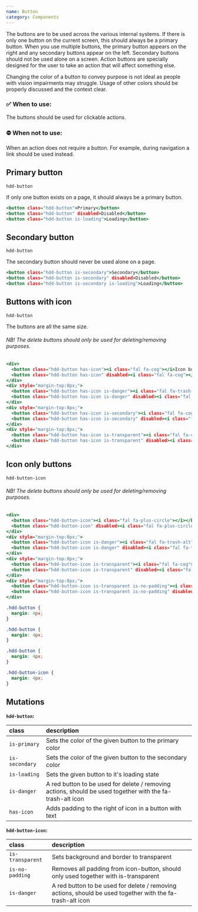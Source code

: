```yaml
---
name: Button
category: Components
---
```


The buttons are to be used across the various internal systems. If there is only one button on the current screen, this should always be a primary button. When you use multiple buttons, the primary button appears on the right and any secondary buttons appear on the left. Secondary buttons should not be used alone on a screen. Action buttons are specially designed for the user to take an action that will affect something else.

Changing the color of a button to convey purpose is not ideal as people with vision impairments may struggle. Usage of other colors should be properly discussed and the context clear.

### ✅ When to use: 
The buttons should be used for clickable actions. 

### ⛔ When not to use:
When an action does not require a button. For example, during navigation a link should be used instead.


## Primary button
`hdd-button`

If only one button exists on a page, it should always be a primary button. 

```primary-button.html
<button class="hdd-button">Primary</button>
<button class="hdd-button" disabled>Disabled</button>
<button class="hdd-button is-loading">Loading</button>
```

## Secondary button
`hdd-button`

The secondary button should never be used alone on a page.

```secondary-button.html
<button class="hdd-button is-secondary">Secondary</button>
<button class="hdd-button is-secondary" disabled>Disabled</button>
<button class="hdd-button is-secondary is-loading">Loading</button>
```

## Buttons with icon
`hdd-button`

The buttons are all the same size. 
###### NB! The delete buttons should only be used for deleting/removing purposes.

```with-icon-button.html
<div>
  <button class="hdd-button has-icon"><i class="fal fa-cog"></i>Icon button</button>
  <button class="hdd-button has-icon" disabled><i class="fal fa-cog"></i>Icon button</button>
</div>
<div style="margin-top:8px;">
  <button class="hdd-button has-icon is-danger"><i class="fal fa-trash-alt"></i>Slett button</button>
  <button class="hdd-button has-icon is-danger" disabled><i class="fal fa-trash-alt"></i>Slett button</button>
</div>
<div style="margin-top:8px;">
  <button class="hdd-button has-icon is-secondary"><i class="fal fa-cog"></i>Icon button</button>
  <button class="hdd-button has-icon is-secondary" disabled><i class="fal fa-cog"></i>Icon button</button>
</div>
<div style="margin-top:8px;">
  <button class="hdd-button has-icon is-transparent"><i class="fal fa-cog"></i>Icon button</button>
  <button class="hdd-button has-icon is-transparent" disabled><i class="fal fa-cog"></i>Icon button</button>
</div>
```

## Icon only buttons
`hdd-button-icon`

###### NB! The delete buttons should only be used for deleting/removing purposes.

```icon-button.html
<div>
  <button class="hdd-button-icon"><i class="fal fa-plus-circle"></i></button>
  <button class="hdd-button-icon" disabled><i class="fal fa-plus-circle"></i></button>
</div>
<div style="margin-top:8px;">
  <button class="hdd-button-icon is-danger"><i class="fal fa-trash-alt"></i></button>
  <button class="hdd-button-icon is-danger" disabled><i class="fal fa-trash-alt"></i></button>
</div>
<div style="margin-top:8px;">
  <button class="hdd-button-icon is-transparent"><i class="fal fa-cog"></i></button>
  <button class="hdd-button-icon is-transparent" disabled><i class="fal fa-cog"></i></button>
</div>
<div style="margin-top:8px;">
  <button class="hdd-button-icon is-transparent is-no-padding"><i class="fal fa-arrow-right"></i></button>
  <button class="hdd-button-icon is-transparent is-no-padding" disabled><i class="fal fa-arrow-right"></i></button>
</div>
```

```primary-button.css  hidden
.hdd-button {
  margin: 4px; 
}
```
```secondary-button.css  hidden
.hdd-button {
  margin: 4px;
}
```
```with-icon-button.css  hidden
.hdd-button {
  margin: 4px;
}
```
```icon-button.css  hidden
.hdd-button-icon {
  margin: 4px;
}
```

## Mutations
**`hdd-button`:**

| class | description|
| :--- | :--- |
| `is-primary` | Sets the color of the given button to the primary color |
| `is-secondary` | Sets the color of the given button to the secondary color |
| `is-loading` | Sets the given button to it's loading state |
| `is-danger` | A red button to be used for delete / removing actions, should be used together with the fa-trash-alt icon |
| `has-icon` | Adds padding to the right of icon in a button with text |

**`hdd-button-icon`:**

| class | description|
| :--- | :--- |
| `is-transparent` | Sets background and border to transparent |
| `is-no-padding` | Removes all padding from icon-button, should only used together with is-transparent |
| `is-danger` | A red button to be used for delete / removing actions, should be used together with the fa-trash-alt icon |

